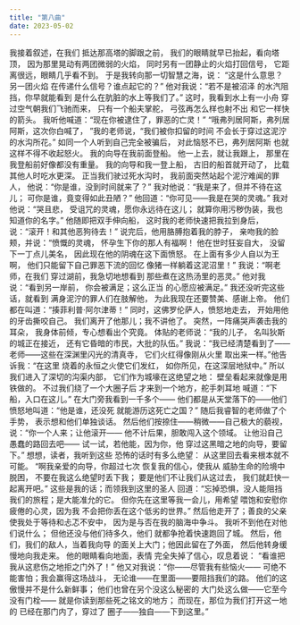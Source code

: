 ```yaml
---
title: "第八曲"
date: 2023-05-02
---
```

我接着叙述，在我们
抵达那高塔的脚跟之前，
我们的眼睛就早已抬起，看向塔顶，
因为那里晃动有两团微弱的火焰，
同时另有一团静止的火焰打回信号，
它距离很远，眼睛几乎看不到。
于是我转向那一切智慧之海，说：
“这是什么意思？另一团火焰
在传递什么信号？谁点起它的？”
他对我说：“若不是被沼泽
的水汽阻挡，你早就能看到
是什么在肮脏的水上等我们了。”
这时，我看到水上有一小舟
穿过空气朝我们飞驰而来，
只有一个船夫掌舵，
弓弦再怎么样也射不出
和它一样快的箭头。
我听他喊道：“现在你被逮住了，罪恶的亡灵！”
“哦弗列居阿斯，弗列居阿斯，这次你白喊了，
”我的老师说，“我们被你扣留的时间
不会长于穿过这泥泞的水沟所花。”
如同一个人听到自己完全被骗后，
对此恼怒不已，弗列居阿斯
也就这样不得不收起怒火。
我的向导在我前面登船。
他一上去，就让我跟上，
那里在我登船前好像都没有重量。
我的向导和我一登上船，
古旧的船首就开动了，
比载其他人时吃水更深。
正当我们驶过死水沟时，
我前面突然站起个泥泞难闻的罪人，
他说：“你是谁，没到时间就来了？”
我对他说：“我是来了，但并不待在这儿；
可你是谁，竟变得如此丑陋？”
他回道：“你可见——我是在哭的灵魂。”
我对他说：“哭且悲，
受诅咒的灵魂，愿你永远待在这儿；
就算你用污秽伪装，我也知道你的名字。”
他随即把双手伸向船，
这时我的老师快速把我拉到身后，
说：“滚开！和其他恶狗待去！”
说完后，他用胳膊抱着我的脖子，
亲吻我的脸颊，并说：“愤慨的灵魂，
怀孕生下你的那人有福啊！
他在世时狂妄自大，
没留下一丁点儿美名，
因此现在他的阴魂在这下面愤怒。
在上面有多少人自以为王啊，
他们只能留下自己罪恶下流的回忆
像猪一样躺着这泥沼里！”
我说：“啊老师，在我们
穿过湖前，我急切地想看到
那些煮在这热汤里的恶灵。”
他对我说：“看到另一岸前，
你会被满足；这么正当
的心愿应被满足。”
我还没听完这些话，就看到
满身泥泞的罪人们在肢解他，
为此我现在还要赞美、感谢上帝。
他们都在叫道：“揍菲利普·阿尔津蒂！”
同时，这佛罗伦萨人，愤怒地走去，
开始用他的牙齿撕咬自己。
我们离开了他那儿；我不讲他了。
突然，一阵痛哭声袭击我的耳朵，
我身体前倾，专心想看出个究竟。
体贴的老师说：“我的儿子，
名叫狄斯的城正在接近，
还有它昏暗的市民，大批的队伍。”
我说：“我已经清楚看到了——
老师——这些在深渊里闪光的清真寺，
它们火红得像刚从火里
取出来一样。”他告诉我：“在这里
烧着的永恒之火使它们发红，
如你所见，在这深层地狱中。”
所以我们进入了深切的沟渠内部，
它们作为城壕在这绝望之地：
壁垒看起来就像是用铁做的。
不过我们绕了一个大圈子后
才来到一个地方，舵手刺耳地
喊道：“下船，入口在这儿。”
在大门旁我看到一千多个——
他们都是从天堂落下的——他们
愤怒地叫道：“他是谁，还没死
就能游历这死亡之国？”
随后我睿智的老师做了个手势，
表示想和他们单独谈话。
然后他们按捺住——稍微——自己极大的藐视，
说：“你一个人来；让他滚开——
他不计后果，胆敢闯入这个领域。
让他沿自己愚蠢的路回去吧——
试一试，若他能，因为你，他
穿过这黑暗之地的向导，要留下。”
想想，读者，我听到这些
恐怖的话时有多么绝望：
从这里回去看来根本就不可能。
“啊我亲爱的向导，你超过七次
恢复我的信心，使我从
威胁生命的险境中脱困，
不要在我这么绝望时丢下我；
要是他们不让我们从这过去，
我们就赶快一起离开吧。”
这些是我的话；而领我到这里的圣人
回道：“忘掉恐惧，没人能阻挡
我们的旅程；是大能准允的它。
但你先在这里等我一会儿，用希望
喂饱和安慰你疲倦的心灵，因为我
不会把你丢在这个低劣的世界。”
然后他走开了；善良的父亲
使我处于等待和忐忑不安中，
因为是与否在我的脑海中争斗。
我听不到他在对他们说什么；
但他还没与他们待多久，他们
就都争抢着快速跑回了城。
然后，他们，我们的敌人，当着我向导
的面关上大门；他因此留在了外面，
然后他转身缓慢地向我走来。
他的眼睛看向地面，表情
完全失掉了信心，叹息着说：
“看谁把我从这悲伤之地拒之门外了！”
他又对我说：“你——尽管我有些恼火——
可绝不能害怕；我会赢得这场战斗，
无论谁——在里面——要阻挡我们的路。
他们的这傲慢并不是什么新鲜事；
他们也曾在另个没这么秘密的
大门处这么做——它至今没有门栓——
就是你读到那些死之铭文的地方；
而现在，那位为我们打开这一地的
已经在那门内了，穿过了
圈子——独自——下到这里。”